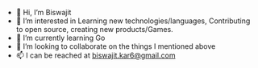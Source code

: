 - 👋 Hi, I’m Biswajit 
- 👀 I’m interested in Learning new technologies/languages, Contributing to open source, creating new products/Games. 
- 🌱 I’m currently learning Go
- 💞️ I’m looking to collaborate on the things I mentioned above
- 📫 I can be reached at biswajit.kar6@gmail.com  

<!---
emc420/emc420 is a ✨ special ✨ repository because its `README.md` (this file) appears on your GitHub profile.
You can click the Preview link to take a look at your changes.
--->
